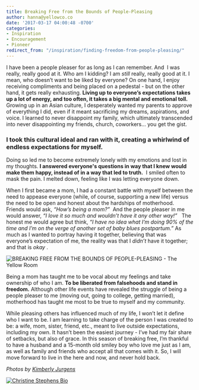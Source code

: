 ```yaml
---
title: Breaking Free from the Bounds of People-Pleasing
author: hanna@yellowco.co
date: '2017-03-17 04:00:48 -0700'
categories:
- Inspiration
- Encouragement
- Pioneer
redirect_from: "/inspiration/finding-freedom-from-people-pleasing/"
---
```


I have been a people pleaser for as long as I can remember. And  I was really, really good at it. Who am I kidding? I am _still_ really, really good at it. I mean, who doesn’t want to be liked by everyone? On one hand, I enjoy receiving compliments and being placed on a pedestal - but on the other hand, it gets really exhausting. **Living up to everyone’s expectations takes up a lot of energy, and too often, it takes a big mental and emotional toll.**  
Growing up in an Asian culture, I desperately wanted my parents to approve of everything I did, even if it meant sacrificing my dreams, aspirations, and voice. I learned to never disappoint my family, which ultimately transcended into never disappointing my friends, church, coworkers… you get the gist.

### **I took this cultural ideal and ran with it, creating a whirlwind of endless expectations for myself.**

Doing so led me to become extremely lonely with my emotions and lost in my thoughts. **I answered everyone's questions in way that I knew would make them happy, instead of in a way that led to truth.**  I smiled often to mask the pain. I melted down, feeling like I was letting everyone down.

When I first became a mom, I had a constant battle with myself between the need to appease everyone (while, of course, supporting a new life) versus the need to be open and honest about the hardships of motherhood. Friends would ask, _“How’s being a mom?”_  And the people pleaser in me would answer, _“I love it so much and wouldn’t have it any other way!”_   The honest me would agree but think, _“I have no idea what I’m doing 90% of the time and I’m on the verge of another set of baby blues postpartum.”_ As much as I wanted to portray having it together, believing that was everyone’s expectation of me, the reality was that I _didn’t_ have it together; and that is _okay_ .

![BREAKING FREE FROM THE BOUNDS OF PEOPLE-PLEASING - The Yellow Room](https://s3.amazonaws.com/yellow-files/blog/2017/03/k13-large.jpg "BREAKING FREE FROM THE BOUNDS OF PEOPLE-PLEASING - The Yellow Room")

Being a mom has taught me to be vocal about my feelings and take ownership of who I am. **To be liberated from falsehoods and stand in freedom.** Although other life events have revealed the struggle of being a people pleaser to me (moving out, going to college, getting married), motherhood has taught me most to be true to myself and my community.  

While pleasing others has influenced much of my life, I won’t let it define who I want to be. I am learning to take charge of the person I was created to be: a wife, mom, sister, friend, etc., meant to live outside expectations, including my own. It hasn’t been the easiest journey - I’ve had my fair share of setbacks, but also of grace. In this season of breaking free, I’m thankful to have a husband and a 15-month old smiley boy who love me just as I am, as well as family and friends who accept all that comes with it. So, I will move forward to live in the here and now, and never hold back.  

_Photos by [Kimberly Jurgens](http://eclecticstateofmind.com/)_

[![Christine Stephens Bio](https://s3.amazonaws.com/yellow-files/blog/2017/03/ChristineStephens.jpg)](https://delightfulfindings.wordpress.com/)
